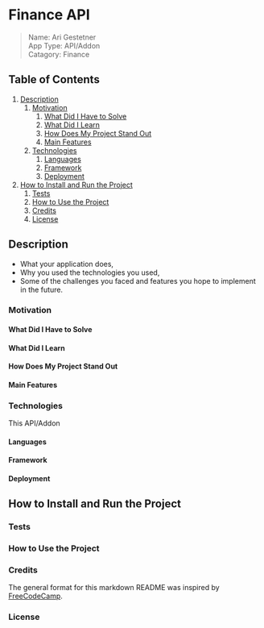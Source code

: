 # Finance API
> Name: Ari Gestetner  
App Type: API/Addon  
Catagory: Finance


## Table of Contents
1. [Description](#description)  
    1. [Motivation](#motivation)
        1. [What Did I Have to Solve](#what-did-i-have-to-solve)
        2. [What Did I Learn](#what-did-i-learn)
        3. [How Does My Project Stand Out](#how-does-my-project-stand-out)
        4. [Main Features](#main-features)
    2. [Technologies](#technologies)
        1. [Languages](#languages)
        2. [Framework](#framework)
        3. [Deployment](#deployment)
2. [How to Install and Run the Project](#how-to-install-and-run-the-project)
    1. [Tests](#tests)
    2. [How to Use the Project](#how-to-use-the-project)
    3. [Credits](#credits)
    4. [License](#license)
    

## Description
* What your application does,
* Why you used the technologies you used,
* Some of the challenges you faced and features you hope to implement in the future.

### Motivation
#### What Did I Have to Solve
#### What Did I Learn
#### How Does My Project Stand Out
#### Main Features

### Technologies  
This API/Addon
#### Languages
#### Framework
#### Deployment

## How to Install and Run the Project

### Tests

### How to Use the Project

### Credits
The general format for this markdown README was inspired by [FreeCodeCamp](https://www.freecodecamp.org/news/how-to-write-a-good-readme-file/).

### License 
